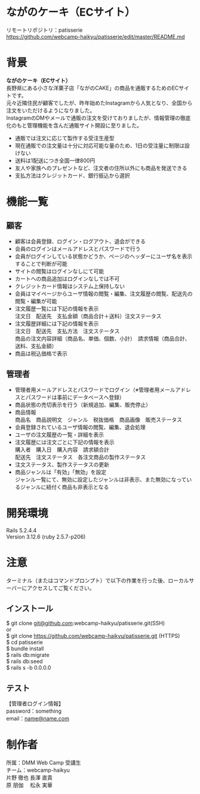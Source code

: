 
# ながのケーキ（ECサイト）
リモートリポジトリ：patisserie<br>
https://github.com/webcamp-haikyu/patisserie/edit/master/README.md

# 背景
<strong> ながのケーキ（ECサイト）</strong><br>
⻑野県にある⼩さな洋菓⼦店「ながのCAKE」の商品を通販するためのECサイトです。<br>
元々近隣住⺠が顧客でしたが、昨年始めたInstagramから⼈気となり、全国から注⽂をいただけるようになりました。<br>
InstagramのDMやメールで通販の注⽂を受けておりましたが、情報管理の徹底化のもと管理機能を含んだ通販サイト開設に至りました。

* 通販では注⽂に応じて製作する受注⽣産型
* 現在通販での注⽂量は⼗分に対応可能な量のため、1⽇の受注量に制限は設けない
* 送料は1配送につき全国⼀律800円
* 友⼈や家族へのプレゼントなど、注⽂者の住所以外にも商品を発送できる
* ⽀払⽅法はクレジットカード、銀⾏振込から選択

# 機能一覧
## 顧客
* 顧客は会員登録、ログイン・ログアウト、退会ができる
* 会員のログインはメールアドレスとパスワードで⾏う
* 会員がログインしている状態かどうか、ページのヘッダーにユーザ名を表⽰することで判断が可能
* サイトの閲覧はログインなしにて可能
* カートへの商品追加はログインなしでは不可
* クレジットカード情報はシステム上保持しない
* 会員はマイページからユーザ情報の閲覧・編集、注⽂履歴の閲覧、配送先の閲覧・編集が可能
* 注⽂履歴⼀覧には下記の情報を表⽰<br>
		注⽂⽇　配送先　⽀払⾦額（商品合計＋送料）注⽂ステータス
* 注⽂履歴詳細には下記の情報を表示<br>
		注⽂⽇　配送先　⽀払⽅法　注⽂ステータス<br>
		商品の注⽂内容詳細（商品名、単価、個数、⼩計）　請求情報（商品合計、送料、⽀払⾦額）
* 商品は税込価格で表⽰

## 管理者
* 管理者⽤メールアドレスとパスワードでログイン（※管理者⽤メールアドレスとパスワードは事前にデータベースへ登録）
* 商品状態の売切表⽰を行う（新規追加、編集、販売停⽌）
* 商品情報<br>
		商品名　商品説明⽂　ジャンル　税抜価格　商品画像　販売ステータス
* 会員登録されているユーザ情報の閲覧、編集、退会処理
* ユーザの注⽂履歴の⼀覧・詳細を表⽰
* 注⽂履歴には注⽂ごとに下記の情報を表⽰<br>
		購⼊者　購⼊⽇　購⼊内容　請求額合計<br>
		配送先　注⽂ステータス　各注⽂商品の製作ステータス
* 注⽂ステータス、製作ステータスの更新
* 商品ジャンルは「有効」「無効」を設定<br>
		ジャンル⼀覧にて、無効に設定したジャンルは非表示、また無効になっているジャンルに紐付く商品も非表示となる

# 開発環境
 Rails 5.2.4.4<br>
 Version 3.12.6 (ruby 2.5.7-p206)

# 注意
ターミナル（またはコマンドプロンプト）で以下の作業を行った後、ローカルサーバーにアクセスしてご覧ください。
## インストール
$ git clone git@github.com:webcamp-haikyu/patisserie.git(SSH)<br>
or <br>
$ git clone https://github.com/webcamp-haikyu/patisserie.git (HTTPS) <br>
$ cd patisserie<br>
$ bundle install<br>
$ rails db:migrate<br>
$ rails db:seed<br>
$ rails s -b 0.0.0.0<br>
## テスト
【管理者ログイン情報】<br>
	password：something<br>
	email：name@name.com<br>

# 制作者
所属：DMM Web Camp 受講生<br>
チーム：webcamp-haikyu<br>
	片野 徹也  長澤 直貴<br>
	原 朋伽　  松永 実華

